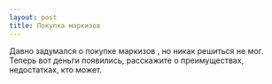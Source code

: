 ```yaml
---
layout: post 
title: Покупка маркизов 
--- 
```

Давно задумался о покупке маркизов , но никак решиться не мог. Теперь вот деньги появились, расскажите о преимуществах, недостатках, кто может.
